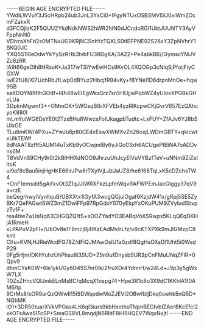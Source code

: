 -----BEGIN AGE ENCRYPTED FILE-----
YWdlLWVuY3J5cHRpb24ub3JnL3YxCi0+IFgyNTUxOSBSMVl5U0xiWmZOcmFZakxR
d3FCQjIzK2F5QUU2YkdNdkNWS2hWR2hIN0dJCndoRGl1UktJUUNTY3AyVFppNnN0
VDhzaXhFd2s0MTNxUG9KRjNCSnhYcTQKLS0tIEFPNE92S28xY3ZpNVhrY1BKQ0JC
YXQ5S1l0eDdwYkYySzRHb3lvbFU3RDgKA/3A22+Pe4abkB6//GymscYMJVZc8zRK
lA9t66geOIh8HRxoK+Ja317wTSiYwEwHCs9KvOL4XQOGp3cNlqSjPfoijFiyCGXW
iwE2fU8/Xl7UchRbJfLwp0dBYuz2HbcjfR94vKy+fBYNel1D6drpnMnOe+hqw9SB
saXDQYf49fIhGOdf+I4h48wElEgWksSrz7sn5HUjjwPqbWZ4yUIoxXPGBkGHvLUa
3DpknMgwnf3++OMmOK+5WOsqB6rXFVEb4yzRlKcpwCKjGvrV657EzQAhcyoK880l
mLmYuiWG6DsYE0t2TzxBHu8WwzsFoIUkagpbTudtc+LxFUY+ZfAJv6YJ8bSUIxGE
TLu8mKW/4PXu+ZYwJu8p80CE4xEswXWMXvZn26cejLWDmGBTY+qklcwtxUIkTEWf
9dNAAT8zfft5AUM14uTxKb9yOCwjmlBy6yJiGc03xh6ACUgePtBiNA7oADDvns6M
T8VdVnS9CHy9r0t2kBIHHXdNOO9JhrzuUhJcyElVuVYBzfTeV+uNNm9ZiZeIltoK
ul9af8cBau5injHgHKE66irJPw6rTXyIVjLJzJaUZ8/he6168TqLxK5cDZchsTW4
+OnF1emsdd5gAifxvOt3Z1qJJiWRXFkzLpfmWqvRAFWPEmJaoGIggy37qV9a+rzE
beQegrhwyiVynlIquB/UBXXtx1lGyfA3wcgQGjuiOgaf6KzjdW41x/gRpj5SE5Zy
BKr7QeFAGwtSWZ3mZ1DwiFFp97RpGdoY070yEkpYxOKuPUM9ZVylodSbvpzTv1F+
rea4tiw7wUsNq63CHGQZQ1tS+sOOZYadYO3EABqVoXSRwpx5KLqQEqDKHjA1RmeH
xLPAPuV2pFl+/UbOv8e1F8mcj8j4IKzEAdMv/rLfz/v8cKTXPXk9mJlGMzpC8kml
Cl/u+KVNjHJRieWcdFG78Z/dFiQJMAwOslU1a0zdf8QgHsOXaDl1Uht5i0WsdP29
0Fg5rfjnrIDKhYuhzUhPhsu8l3SUD+Z9n9ufDnysb9UR3pCnFMuUNqZFIR+0Qpv9
dhmCYaK0W+6le1ykUGy6D45S7nr0lk/2fruXDr4YdnnH/w24Ld+J9p3y5gWxW7LX
T0ZxZHncVQIJmkELnMsBC/qMcqX1ospg74+Hpe3R1b8o3X9dC1KKhlA1f0AM6/tp
9CrMs8/sOR9arQzQWwIl15i9DWapdwMoZJEVi2OBwfbljDkq0swhk5nQ5D+NQbMK
iO1+3DR50tuarXVkVPOas4LK6qI3iurs9kbHxothoTNpnBEGIvbIZAerBKcEfcI2
xkOTsAwa5lTcSP+SmaGS8VL8mqdjN5RIitF8iH5HQEV7WqxNxjtl
-----END AGE ENCRYPTED FILE-----
